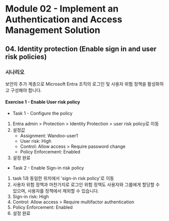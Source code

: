 # Module 02 - Implement an Authentication and Access Management Solution
## 04. Identity protection (Enable sign in and user risk policies)

### 시나리오 
보안의 추가 계층으로 Microsoft Entra 조직의 로그인 및 사용자 위험 정책을 활성화하고 구성해야 합니다.

#### Exercise 1 - Enable User risk policy
* Task 1 - Configure the policy

1. Entra admin > Protection > Identity Protection > user risk policy로 이동
2. 설정값
   * Assignment: Wandoo-user1
   * User risk: High
   * Control: Allow access > Require password change
   * Policy Enforcement: Enabled
3. 설정 완료
  

* Task 2 - Enable Sign-in risk policy

1. task 1과 동일한 위치에서 'sign-in risk policy'로 이동
2. 사용자 위험 정책과 마찬가지로 로그인 위험 정책도 사용자와 그룹에게 할당할 수 있으며, 사용자를 정책에서 제외할 수 있습니다.
3. Sign-in risk: High
4. Control: Allow access > Require multifactor authentication
5. Policy Enforcement: Enabled
6. 설정 완료 
